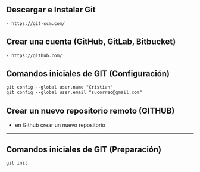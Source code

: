 ## Descargar e Instalar Git
    - https://git-scm.com/
## Crear una cuenta (GitHub, GitLab, Bitbucket)
    - https://github.com/
## Comandos iniciales de GIT (Configuración)
```
git config --global user.name "Cristian"
git config --global user.email "sucorreo@gmail.com"
```
## Crear un nuevo repositorio remoto (GITHUB)
- en Github crear un nuevo repositorio 
---
## Comandos iniciales de GIT (Preparación)
```
git init
```
